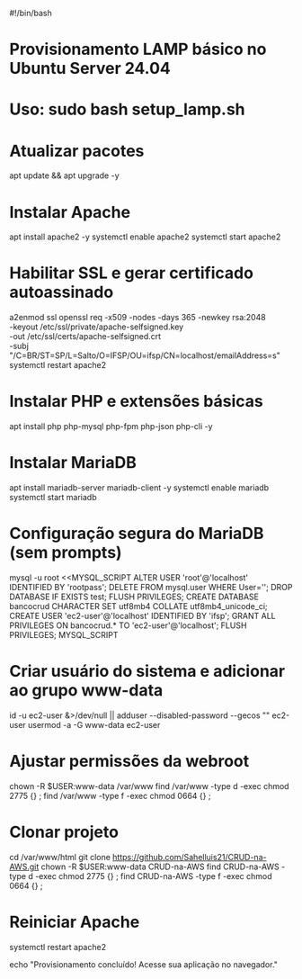 #!/bin/bash
# Provisionamento LAMP básico no Ubuntu Server 24.04
# Uso: sudo bash setup_lamp.sh

# Atualizar pacotes
apt update && apt upgrade -y

# Instalar Apache
apt install apache2 -y
systemctl enable apache2
systemctl start apache2

# Habilitar SSL e gerar certificado autoassinado
a2enmod ssl
openssl req -x509 -nodes -days 365 -newkey rsa:2048 \
    -keyout /etc/ssl/private/apache-selfsigned.key \
    -out /etc/ssl/certs/apache-selfsigned.crt \
    -subj "/C=BR/ST=SP/L=Salto/O=IFSP/OU=ifsp/CN=localhost/emailAddress=s"
systemctl restart apache2

# Instalar PHP e extensões básicas
apt install php php-mysql php-fpm php-json php-cli -y

# Instalar MariaDB
apt install mariadb-server mariadb-client -y
systemctl enable mariadb
systemctl start mariadb

# Configuração segura do MariaDB (sem prompts)
mysql -u root <<MYSQL_SCRIPT
ALTER USER 'root'@'localhost' IDENTIFIED BY 'rootpass';
DELETE FROM mysql.user WHERE User='';
DROP DATABASE IF EXISTS test;
FLUSH PRIVILEGES;
CREATE DATABASE bancocrud CHARACTER SET utf8mb4 COLLATE utf8mb4_unicode_ci;
CREATE USER 'ec2-user'@'localhost' IDENTIFIED BY 'ifsp';
GRANT ALL PRIVILEGES ON bancocrud.* TO 'ec2-user'@'localhost';
FLUSH PRIVILEGES;
MYSQL_SCRIPT

# Criar usuário do sistema e adicionar ao grupo www-data
id -u ec2-user &>/dev/null || adduser --disabled-password --gecos "" ec2-user
usermod -a -G www-data ec2-user

# Ajustar permissões da webroot
chown -R $USER:www-data /var/www
find /var/www -type d -exec chmod 2775 {} \;
find /var/www -type f -exec chmod 0664 {} \;

# Clonar projeto
cd /var/www/html
git clone https://github.com/Sahelluis21/CRUD-na-AWS.git
chown -R $USER:www-data CRUD-na-AWS
find CRUD-na-AWS -type d -exec chmod 2775 {} \;
find CRUD-na-AWS -type f -exec chmod 0664 {} \;

# Reiniciar Apache
systemctl restart apache2

echo "Provisionamento concluído! Acesse sua aplicação no navegador."
